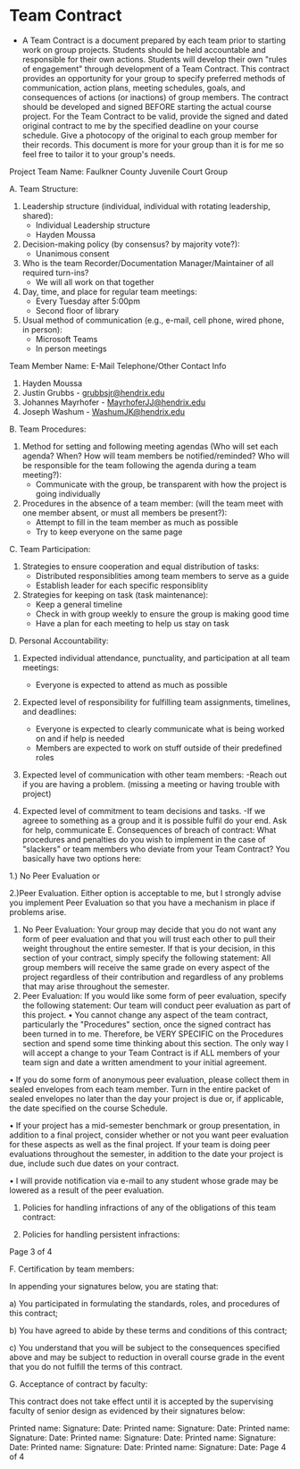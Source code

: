 # Team Contract
- A Team Contract is a document prepared by each team prior to starting work on group projects.
Students should be held accountable and responsible for their own actions. Students will develop their
own "rules of engagement" through development of a Team Contract. This contract provides an
opportunity for your group to specify preferred methods of communication, action plans, meeting
schedules, goals, and consequences of actions (or inactions) of group members. The contract should be
developed and signed BEFORE starting the actual course project. For the Team Contract to be valid,
provide the signed and dated original contract to me by the specified deadline on your course
schedule. Give a photocopy of the original to each group member for their records. This
document is more for your group than it is for me so feel free to tailor it to your group's needs.

Project Team Name: Faulkner County Juvenile Court Group

A. Team Structure:
1. Leadership structure (individual, individual with rotating leadership, shared):
	- Individual Leadership structure
	- Hayden Moussa
2. Decision-making policy (by consensus? by majority vote?):
	- Unanimous consent
3. Who is the team Recorder/Documentation Manager/Maintainer of all required turn-ins?
 	- We will all work on that together
4. Day, time, and place for regular team meetings:
	- Every Tuesday after 5:00pm
	- Second floor of library
5. Usual method of communication (e.g., e-mail, cell phone, wired phone, in person):
	- Microsoft Teams
	- In person meetings 
	
Team Member Name: E-Mail Telephone/Other Contact Info
1. Hayden Moussa 
2. Justin Grubbs - grubbsjr@hendrix.edu
3. Johannes Mayrhofer - MayrhoferJJ@hendrix.edu
4. Joseph Washum - WashumJK@hendrix.edu

B. Team Procedures:
1. Method for setting and following meeting agendas (Who will set each agenda? When? How will team
members be notified/reminded? Who will be responsible for the team following the agenda during a
team meeting?):
	- Communicate with the group, be transparent with how the project is going individually
2. Procedures in the absence of a team member: (will the team meet with one member absent, or must
all members be present?):
	- Attempt to fill in the team member as much as possible
	- Try to keep everyone on the same page
	
C. Team Participation:
1. Strategies to ensure cooperation and equal distribution of tasks:
	- Distributed responsiblities among team members to serve as a guide
	- Establish leader for each specific responsiblity 
2. Strategies for keeping on task (task maintenance):
	- Keep a general timeline
	- Check in with group weekly to ensure the group is making good time
	- Have a plan for each meeting to help us stay on task
	
D. Personal Accountability:
1. Expected individual attendance, punctuality, and participation at all team meetings:
	- Everyone is expected to attend as much as possible
2. Expected level of responsibility for fulfilling team assignments, timelines, and deadlines:
	- Everyone is expected to clearly communicate what is being worked on and if help is needed
	- Members are expected to work on stuff outside of their predefined roles
	
3. Expected level of communication with other team members:
	-Reach out if you are having a problem. (missing a meeting or having trouble with project)
4. Expected level of commitment to team decisions and tasks.
	-If we agreee to something as a group and it is possible fulfil do your end. Ask for help, communicate
E. Consequences of breach of contract:
What procedures and penalties do you wish to implement in the case of "slackers" or team members who
deviate from your Team Contract? You basically have two options here: 

1.) No Peer Evaluation or 

2.)Peer Evaluation. Either option is acceptable to me, but I strongly advise you implement Peer
Evaluation so that you have a mechanism in place if problems arise.
1. No Peer Evaluation: Your group may decide that you do not want any form of peer evaluation
and that you will trust each other to pull their weight throughout the entire semester. If that is your
decision, in this section of your contract, simply specify the following statement: All group
members will receive the same grade on every aspect of the project regardless of their
contribution and regardless of any problems that may arise throughout the semester.
2. Peer Evaluation: If you would like some form of peer evaluation, specify the following
statement: Our team will conduct peer evaluation as part of this project.
• You cannot change any aspect of the team contract, particularly the "Procedures" section, once
the signed contract has been turned in to me. Therefore, be VERY SPECIFIC on the Procedures
section and spend some time thinking about this section. The only way I will accept a change to
your Team Contract is if ALL members of your team sign and date a written amendment to your
initial agreement.


• If you do some form of anonymous peer evaluation, please collect them in sealed envelopes from
each team member. Turn in the entire packet of sealed envelopes no later than the day your
project is due or, if applicable, the date specified on the course Schedule.


• If your project has a mid-semester benchmark or group presentation, in addition to a final project,
consider whether or not you want peer evaluation for these aspects as well as the final project. If
your team is doing peer evaluations throughout the semester, in addition to the date your project
is due, include such due dates on your contract.


• I will provide notification via e-mail to any student whose grade may be lowered as a result of the
peer evaluation.


1. Policies for handling infractions of any of the obligations of this team contract:


2. Policies for handling persistent infractions:


 Page 3 of 4


F. Certification by team members:


In appending your signatures below, you are stating that:


a) You participated in formulating the standards, roles, and procedures of this contract;


b) You have agreed to abide by these terms and conditions of this contract;


c) You understand that you will be subject to the consequences specified above and may be subject to
reduction in overall course grade in the event that you do not fulfill the terms of this contract.


G. Acceptance of contract by faculty:


This contract does not take effect until it is accepted by the supervising faculty of senior design as
evidenced by their signatures below:


Printed
name:
Signature: Date:
Printed
name:
Signature: Date:
Printed
name:
Signature: Date:
Printed
name:
Signature: Date:
Printed
name:
Signature: Date:
Printed
name:
Signature: Date:
Printed
name:
Signature: Date:
 Page 4 of 4